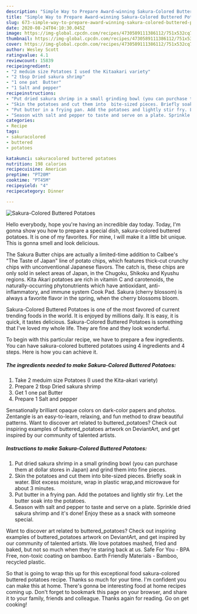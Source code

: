 ```yaml
---
description: "Simple Way to Prepare Award-winning Sakura-Colored Buttered Potatoes"
title: "Simple Way to Prepare Award-winning Sakura-Colored Buttered Potatoes"
slug: 673-simple-way-to-prepare-award-winning-sakura-colored-buttered-potatoes
date: 2020-08-24T04:10:30.045Z
image: https://img-global.cpcdn.com/recipes/4730589111386112/751x532cq70/sakura-colored-buttered-potatoes-recipe-main-photo.jpg
thumbnail: https://img-global.cpcdn.com/recipes/4730589111386112/751x532cq70/sakura-colored-buttered-potatoes-recipe-main-photo.jpg
cover: https://img-global.cpcdn.com/recipes/4730589111386112/751x532cq70/sakura-colored-buttered-potatoes-recipe-main-photo.jpg
author: Wesley Scott
ratingvalue: 4.1
reviewcount: 15839
recipeingredient:
- "2 meduim size Potatoes I used the Kitaakari variety"
- "2 tbsp Dried sakura shrimp"
- "1 one pat  Butter"
- "1 Salt and pepper"
recipeinstructions:
- "Put dried sakura shrimp in a small grinding bowl (you can purchase them at dollar stores in Japan) and grind them into fine pieces."
- "Skin the potatoes and cut them into  bite-sized pieces. Briefly soak in water. Blot excess moisture, wrap in plastic wrap,and microwave for about 3 minutes."
- "Put butter in a frying pan. Add the potatoes and lightly stir fry. Let the butter soak into the potatoes."
- "Season with salt and pepper to taste and serve on a plate. Sprinkle dried sakura shrimp and it&#39;s done! Enjoy these as a snack with someone special."
categories:
- Recipe
tags:
- sakuracolored
- buttered
- potatoes

katakunci: sakuracolored buttered potatoes 
nutrition: 198 calories
recipecuisine: American
preptime: "PT20M"
cooktime: "PT45M"
recipeyield: "4"
recipecategory: Dinner

---
```



![Sakura-Colored Buttered Potatoes](https://img-global.cpcdn.com/recipes/4730589111386112/751x532cq70/sakura-colored-buttered-potatoes-recipe-main-photo.jpg)

Hello everybody, hope you're having an incredible day today. Today, I'm gonna show you how to prepare a special dish, sakura-colored buttered potatoes. It is one of my favorites. For mine, I will make it a little bit unique. This is gonna smell and look delicious.

The Sakura Butter chips are actually a limited-time addition to Calbee&#39;s &#34;The Taste of Japan&#34; line of potato chips, which features thick-cut crunchy chips with unconventional Japanese flavors. The catch is, these chips are only sold in select areas of Japan, in the Chugoku, Shikoku and Kyushu regions. Kita Akari potatoes are rich in vitamin C and carotenoids, the naturally-occurring phytonutrients which have antioxidant, anti-inflammatory, and immune system Cook Pad. Sakura (cherry blossom) is always a favorite flavor in the spring, when the cherry blossoms bloom.

Sakura-Colored Buttered Potatoes is one of the most favored of current trending foods in the world. It is enjoyed by millions daily. It is easy, it is quick, it tastes delicious. Sakura-Colored Buttered Potatoes is something that I've loved my whole life. They are fine and they look wonderful.


To begin with this particular recipe, we have to prepare a few ingredients. You can have sakura-colored buttered potatoes using 4 ingredients and 4 steps. Here is how you can achieve it.

<!--inarticleads1-->

##### The ingredients needed to make Sakura-Colored Buttered Potatoes:

1. Take 2 meduim size Potatoes (I used the Kita-akari variety)
1. Prepare 2 tbsp Dried sakura shrimp
1. Get 1 one pat  Butter
1. Prepare 1 Salt and pepper


Sensationally brilliant opaque colors on dark-color papers and photos. Zentangle is an easy-to-learn, relaxing, and fun method to draw beautiful patterns. Want to discover art related to buttered_potatoes? Check out inspiring examples of buttered_potatoes artwork on DeviantArt, and get inspired by our community of talented artists. 

<!--inarticleads2-->

##### Instructions to make Sakura-Colored Buttered Potatoes:

1. Put dried sakura shrimp in a small grinding bowl (you can purchase them at dollar stores in Japan) and grind them into fine pieces.
1. Skin the potatoes and cut them into  bite-sized pieces. Briefly soak in water. Blot excess moisture, wrap in plastic wrap,and microwave for about 3 minutes.
1. Put butter in a frying pan. Add the potatoes and lightly stir fry. Let the butter soak into the potatoes.
1. Season with salt and pepper to taste and serve on a plate. Sprinkle dried sakura shrimp and it&#39;s done! Enjoy these as a snack with someone special.


Want to discover art related to buttered_potatoes? Check out inspiring examples of buttered_potatoes artwork on DeviantArt, and get inspired by our community of talented artists. We love potatoes mashed, fried and baked, but not so much when they&#39;re staring back at us. Safe For You - BPA Free, non-toxic coating on bamboo. Earth Friendly Materials - Bamboo, recycled plastic. 

So that is going to wrap this up for this exceptional food sakura-colored buttered potatoes recipe. Thanks so much for your time. I'm confident you can make this at home. There's gonna be interesting food at home recipes coming up. Don't forget to bookmark this page on your browser, and share it to your family, friends and colleague. Thanks again for reading. Go on get cooking!
